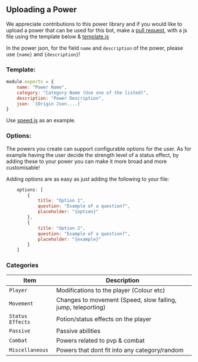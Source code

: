 ## Uploading a Power
We appreciate contributions to this power library and if you would like to upload a power that can be used for this bot, make a [pull request](https://github.com/Exzotic5485/OriginCreator-Powers/pulls), with a js file using the template below & [template.js](https://github.com/Exzotic5485/OriginCreator-Powers/blob/main/template.js)

In the power json, for the field `name` and `description` of the power, please use `{name}` and `{description}`!

### Template:
```js
module.exports = {
    name: "Power Name",
    category: "Category Name (Use one of the listed)",
    description: "Power Description",
    json: `{Origin Json....}`
}
```
Use [speed.js](https://github.com/Exzotic5485/OriginCreator-Powers/blob/main/speed.js) as an example.

### Options:
The powers you create can support configurable options for the user. As for example having the user decide the strength level of a status effect, by adding these to your power you can make it more broad and more customisable!

Adding options are as easy as just adding the following to your file:
```js
    options: [
        {
            title: "Option 1",
            question: "Example of a question?",
            placeholder: "{option}" 
        },
        {
            title: "Option 2",
            question: "Example of a question?",
            placeholder: "{example}" 
        }
    ]
```


### Categories
| Item         | Description |
|--------------|-----------------|
| `Player` | Modifications to the player (Colour etc) |
| `Movement` | Changes to movement (Speed, slow falling, jump, teleporting)      |
| `Status Effects` | Potion/status effects on the player|
| `Passive` | Passive abilities|
| `Combat` | Powers related to pvp & combat|
| `Miscellaneous` | Powers that dont fit into any category/random|

